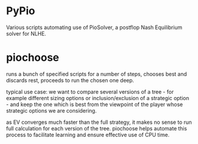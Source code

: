 # PyPio
Various scripts automating use of PioSolver, a postflop Nash Equilibrium solver for NLHE.

# piochoose
runs a bunch of specified scripts for a number of steps, chooses best and discards rest, proceeds to run the chosen one deep.

typical use case: we want to compare several versions of a tree - for example different sizing options or inclusion/exclusion of a strategic option - and keep the one which is best from the viewpoint of the player whose strategic options we are considering.

as EV converges much faster than the full strategy, it makes no sense to run full calculation for each version of the tree. piochoose helps automate this process to facilitate learning and ensure effective use of CPU time.
